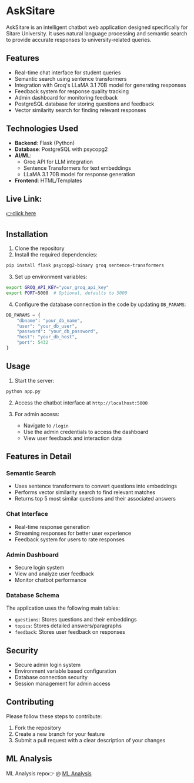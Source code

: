 # AskSitare

AskSitare is an intelligent chatbot web application designed specifically for Sitare University. It uses natural language processing and semantic search to provide accurate responses to university-related queries.

## Features

- Real-time chat interface for student queries
- Semantic search using sentence transformers
- Integration with Groq's LLaMA 3.1 70B model for generating responses
- Feedback system for response quality tracking
- Admin dashboard for monitoring feedback
- PostgreSQL database for storing questions and feedback
- Vector similarity search for finding relevant responses

## Technologies Used

- **Backend**: Flask (Python)
- **Database**: PostgreSQL with psycopg2
- **AI/ML**:
  - Groq API for LLM integration
  - Sentence Transformers for text embeddings
  - LLaMA 3.1 70B model for response generation
- **Frontend**: HTML/Templates

## Live Link:
[👉click here ](https://asksitare.onrender.com/)
## Installation

1. Clone the repository
2. Install the required dependencies:
```bash
pip install flask psycopg2-binary groq sentence-transformers
```

3. Set up environment variables:
```bash
export GROQ_API_KEY="your_groq_api_key"
export PORT=5000  # Optional, defaults to 5000
```

4. Configure the database connection in the code by updating `DB_PARAMS`:
```python
DB_PARAMS = {
    "dbname": "your_db_name",
    "user": "your_db_user",
    "password": "your_db_password",
    "host": "your_db_host",
    "port": 5432
}
```

## Usage

1. Start the server:
```bash
python app.py
```

2. Access the chatbot interface at `http://localhost:5000`

3. For admin access:
   - Navigate to `/login`
   - Use the admin credentials to access the dashboard
   - View user feedback and interaction data

## Features in Detail

### Semantic Search
- Uses sentence transformers to convert questions into embeddings
- Performs vector similarity search to find relevant matches
- Returns top 5 most similar questions and their associated answers

### Chat Interface
- Real-time response generation
- Streaming responses for better user experience
- Feedback system for users to rate responses

### Admin Dashboard
- Secure login system
- View and analyze user feedback
- Monitor chatbot performance

### Database Schema

The application uses the following main tables:
- `questions`: Stores questions and their embeddings
- `topics`: Stores detailed answers/paragraphs
- `feedback`: Stores user feedback on responses

## Security

- Secure admin login system
- Environment variable based configuration
- Database connection security
- Session management for admin access

## Contributing

Please follow these steps to contribute:
1. Fork the repository
2. Create a new branch for your feature
3. Submit a pull request with a clear description of your changes

## ML Analysis
ML Analysis repo👉 @ [ML Analysis](https://github.com/deepalitomar021/ML_Analysis_SU_Chatbot)
